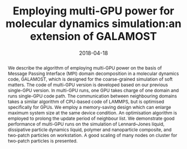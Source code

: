 ---
title: "Employing multi-GPU power for molecular dynamics simulation:an extension of GALAMOST"
authors:
- You-Liang Zhu
- Deng Pan
- Zhan-Wei Li
- Hong Liu
- Hu-Jun Qian
- Yang Zhao
- Zhong-Yuan Lu
- Zhao-Yan Sun
date: "2018-04-18"
doi: "10.1080/00268976.2018.1434904"
publication_types: ["期刊文章"]
publication: "Molecular Physics"
publication_short: "Molecular Physics"
abstract: "We describe the algorithm of employing multi-GPU power on the  basis of Message Passing Interface (MPI) domain decomposition in a  molecular dynamics code, GALAMOST, which is designed for the  coarse-grained simulation of soft matters. The code of multi-GPU version  is developed based on our previous single-GPU version. In multi-GPU  runs, one GPU takes charge of one domain and runs single-GPU code path.  The communication between neighbouring domains takes a similar algorithm  of CPU-based code of LAMMPS, but is optimised specifically for GPUs. We  employ a memory-saving design which can enlarge maximum system size at  the same device condition. An optimisation algorithm is employed to  prolong the update period of neighbour list. We demonstrate good  performance of multi-GPU runs on the simulation of Lennard–Jones liquid,  dissipative particle dynamics liquid, polymer and nanoparticle  composite, and two-patch particles on workstation. A good scaling of  many nodes on cluster for two-patch particles is presented."
url_pdf: "https://www.tandfonline.com/doi/full/10.1080/00268976.2018.1434904"
---